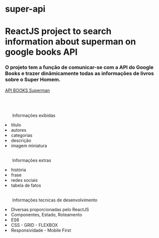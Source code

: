 # super-api
<h1>ReactJS project to search information about superman on google books API</h1>


<h3>O projeto tem a função de comunicar-se com a API do Google Books e trazer dinâmicamente todas as informações de livros sobre o Super Homem.</h3>

<a href="https://www.googleapis.com/books/v1/volumes?q=SUPERMAN" target="_blank">API BOOKS Superman</a><br><br>
<br><br>
<ul>Informações exibidas</ul>
<li>titulo</li>
<li>autores</li>
<li>categorias</li>
<li>descrição</li>
<li>imagem miniatura</li>
<br>

<ul>Informações extras</ul>
<li>história</li>
<li>frase</li>
<li>redes sociais</li>
<li>tabela de fatos</li>
<br>
<ol>Informações tecnicas de desenvolvimento</ol>
<li>Diversas proporcionadas pelo ReactJS</li>
<li>Componentes, Estado, Roteamento</li>
<li>ES6</li>
<li>CSS - GRID - FLEXBOX</li>
<li>Responsividade - Mobile First</li>
